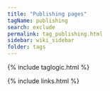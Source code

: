 ```yaml
---
title: "Publishing pages"
tagName: publishing
search: exclude
permalink: tag_publishing.html
sidebar: wiki_sidebar
folder: tags
---
```

{% include taglogic.html %}

{% include links.html %}
